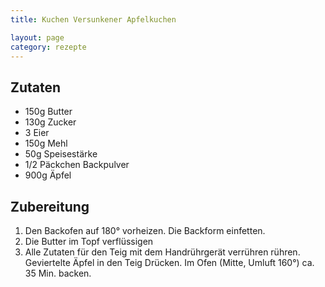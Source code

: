 ```yaml
---
title: Kuchen Versunkener Apfelkuchen

layout: page
category: rezepte
---
```


Zutaten
-------
- 150g Butter
- 130g Zucker
- 3 Eier
- 150g Mehl
- 50g Speisestärke
- 1/2 Päckchen Backpulver
- 900g Äpfel

Zubereitung
-----------
1. Den Backofen auf 180° vorheizen. Die Backform einfetten.
2. Die Butter im Topf verflüssigen
3. Alle Zutaten für den Teig mit dem Handrührgerät verrühren rühren. Geviertelte Äpfel in den Teig Drücken. Im Ofen (Mitte, Umluft 160°) ca. 35 Min. backen.
